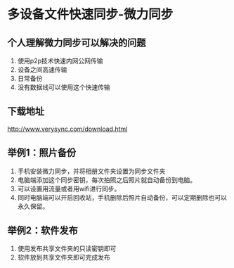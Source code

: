 # 多设备文件快速同步-微力同步

## 个人理解微力同步可以解决的问题
1. 使用p2p技术快速内网公网传输
2. 设备之间高速传输
3. 日常备份
4. 没有数据线可以使用这个快速传输
## 下载地址
http://www.verysync.com/download.html

## 举例1：照片备份

1. 手机安装微力同步，并将相册文件夹设置为同步文件夹
2. 电脑端添加这个同步密钥，每次拍照之后照片就自动备份到电脑。
3. 可以设置用流量或者用wifi进行同步。
4. 同时电脑端可以开启回收站，手机删除后照片自动备份，可以定期删除也可以永久保留。

## 举例2：软件发布
1. 使用发布共享文件夹的只读密钥即可
2. 软件放到共享文件夹即可完成发布

